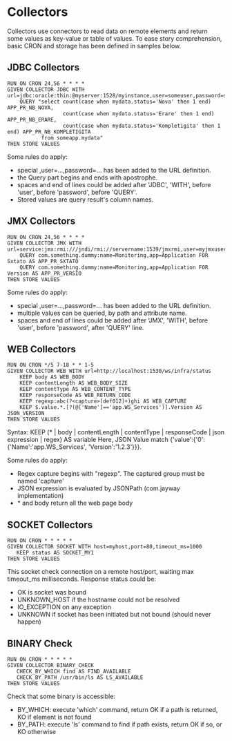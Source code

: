 # Collectors
Collectors use connectors to read data on remote elements and return some values as key-value or table of values.
To ease story comprehension, basic CRON and storage has been defined in samples below.


## JDBC Collectors
````
RUN ON CRON 24,56 * * * *
GIVEN COLLECTOR JDBC WITH url=jdbc:oracle:thin:@myserver:1528/myinstance,user=someuser,password=somepassword
    QUERY "select count(case when mydata.status='Nova' then 1 end) APP_PR_NB_NOVA,
                  count(case when mydata.status='Erare' then 1 end) APP_PR_NB_ERARE,
                  count(case when mydata.status='Kompletigita' then 1 end) APP_PR_NB_KOMPLETIGITA
           from someapp.mydata"
THEN STORE VALUES
````

Some rules do apply:
* special ,user=...,password=... has been added to the URL definition.
* the Query part begins and ends with apostrophe.
* spaces and end of lines could be added after 'JDBC', 'WITH', before 'user', before 'password', before 'QUERY'.
* Stored values are query result's column names.


##  JMX Collectors
````
RUN ON CRON 24,56 * * * *
GIVEN COLLECTOR JMX WITH url=service:jmx:rmi:///jndi/rmi://servername:1539/jmxrmi,user=myjmxuser,password=mypassword
    QUERY com.something.dummy:name=Monitoring,app=Application FOR Sxtato AS APP_PR_SXTATO
    QUERY com.something.dummy:name=Monitoring,app=Application FOR Version AS APP_PR_VERSIO
THEN STORE VALUES
````

Some rules do apply:
* special ,user=...,password=... has been added to the URL definition.
* multiple values can be queried, by path and attribute name.
* spaces and end of lines could be added after 'JMX', 'WITH', before 'user', before 'password', after 'QUERY' line.


## WEB Collectors
````
RUN ON CRON */5 7-18 * * 1-5
GIVEN COLLECTOR WEB WITH url=http://localhost:1530/ws/infra/status
    KEEP body AS WEB_BODY
    KEEP contentLength AS WEB_BODY_SIZE
    KEEP contentType AS WEB_CONTENT_TYPE
    KEEP responseCode AS WEB_RETURN_CODE
    KEEP regexp:abc(?<capture>[def012]+)ghi AS WEB_CAPTURE
    KEEP $.value.*.[?(@['Name']=='app.WS_Services')].Version AS JSON_VERSION
THEN STORE VALUES
````
Syntax: KEEP (* | body | contentLength | contentType | responseCode | json expression | regex) AS variable
Here, JSON Value match {'value':{'0':{'Name':'app.WS_Services', 'Version':'1.2.3'}}}.

Some rules do apply:
* Regex capture begins with "regexp". The captured group must be named 'capture'
* JSON expression is evaluated by JSONPath (com.jayway implementation)
* \* and body return all the web page body


## SOCKET Collectors
```
RUN ON CRON * * * * *
GIVEN COLLECTOR SOCKET WITH host=myhost,port=80,timeout_ms=1000
   KEEP status AS SOCKET_MY1
THEN STORE VALUES
```
This socket check connection on a remote host/port, waiting max timeout_ms milliseconds.
Response status could be:
- OK is socket was bound
- UNKNOWN_HOST if the hostname could not be resolved
- IO_EXCEPTION on any exception
- UNKNOWN if socket has been initiated but not bound (should never happen)



## BINARY Check
```
RUN ON CRON * * * * *
GIVEN COLLECTOR BINARY_CHECK
   CHECK_BY_WHICH find AS FIND_AVAILABLE
   CHECK_BY_PATH /usr/bin/ls AS LS_AVAILABLE
THEN STORE VALUES
```
Check that some binary is accessible:
- BY_WHICH: execute 'which' command, return OK if a path is returned, KO if element is not found
- BY_PATH: execute 'ls' command to find if path exists, return OK if so, or KO otherwise
